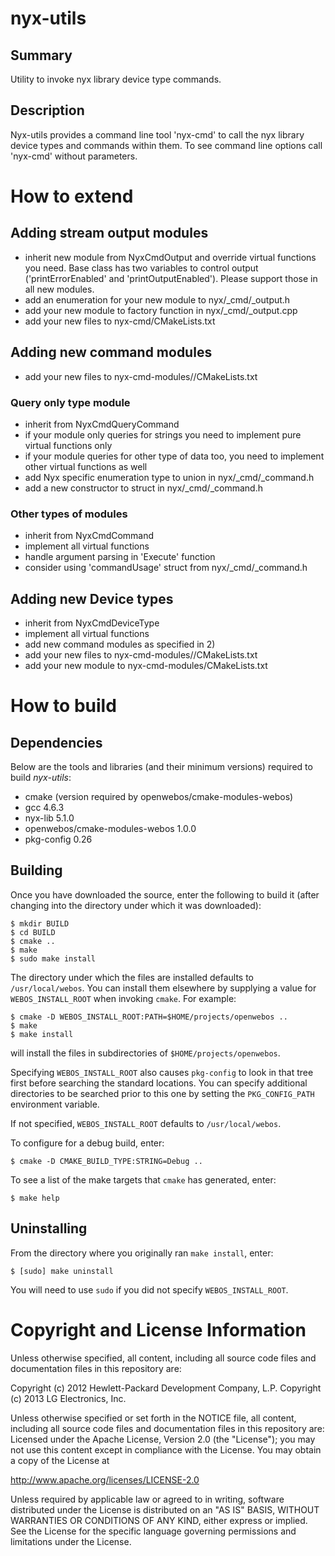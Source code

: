 nyx-utils
========

Summary
-------
Utility to invoke nyx library device type commands.

Description
-----------
Nyx-utils provides a command line tool 'nyx-cmd' to call the nyx library
device types and commands within them.
To see command line options call 'nyx-cmd' without parameters.

How to extend
=============

## Adding stream output modules

- inherit new module from NyxCmdOutput and override virtual functions
  you need. Base class has two variables to control output ('printErrorEnabled'
  and 'printOutputEnabled'). Please support those in all new modules.
- add an enumeration for your new module to nyx/_cmd/_output.h
- add your new module to factory function in nyx/_cmd/_output.cpp
- add your new files to nyx-cmd/CMakeLists.txt

## Adding new command modules

- add your new files to nyx-cmd-modules/<module>/CMakeLists.txt

### Query only type module

- inherit from NyxCmdQueryCommand
- if your module only queries for strings you need to implement pure virtual
  functions only
- if your module queries for other type of data too, you need to implement
  other virtual functions as well
- add Nyx specific enumeration type to union in nyx/_cmd/_command.h
- add a new constructor to struct in nyx/_cmd/_command.h

### Other types of modules

- inherit from NyxCmdCommand
- implement all virtual functions
- handle argument parsing in 'Execute' function
- consider using 'commandUsage' struct from nyx/_cmd/_command.h

## Adding new Device types

- inherit from NyxCmdDeviceType
- implement all virtual functions
- add new command modules as specified in 2)
- add your new files to nyx-cmd-modules/<module>/CMakeLists.txt
- add your new module to nyx-cmd-modules/CMakeLists.txt

How to build
===========

## Dependencies

Below are the tools and libraries (and their minimum versions) required
to build _nyx-utils_:

- cmake (version required by openwebos/cmake-modules-webos)
- gcc 4.6.3
- nyx-lib 5.1.0
- openwebos/cmake-modules-webos 1.0.0
- pkg-config 0.26

## Building

Once you have downloaded the source, enter the following to build it (after
changing into the directory under which it was downloaded):

    $ mkdir BUILD
    $ cd BUILD
    $ cmake ..
    $ make
    $ sudo make install

The directory under which the files are installed defaults to `/usr/local/webos`.
You can install them elsewhere by supplying a value for `WEBOS_INSTALL_ROOT`
when invoking `cmake`. For example:

    $ cmake -D WEBOS_INSTALL_ROOT:PATH=$HOME/projects/openwebos ..
    $ make
    $ make install

will install the files in subdirectories of `$HOME/projects/openwebos`.

Specifying `WEBOS_INSTALL_ROOT` also causes `pkg-config` to look in that tree
first before searching the standard locations. You can specify additional
directories to be searched prior to this one by setting the `PKG_CONFIG_PATH`
environment variable.

If not specified, `WEBOS_INSTALL_ROOT` defaults to `/usr/local/webos`.

To configure for a debug build, enter:

    $ cmake -D CMAKE_BUILD_TYPE:STRING=Debug ..

To see a list of the make targets that `cmake` has generated, enter:

    $ make help

## Uninstalling

From the directory where you originally ran `make install`, enter:

    $ [sudo] make uninstall

You will need to use `sudo` if you did not specify `WEBOS_INSTALL_ROOT`.

# Copyright and License Information

Unless otherwise specified, all content, including all source code files and
documentation files in this repository are:

Copyright (c) 2012 Hewlett-Packard Development Company, L.P.
Copyright (c) 2013 LG Electronics, Inc.

Unless otherwise specified or set forth in the NOTICE file, all content,
including all source code files and documentation files in this repository are:
Licensed under the Apache License, Version 2.0 (the "License");
you may not use this content except in compliance with the License.
You may obtain a copy of the License at

http://www.apache.org/licenses/LICENSE-2.0

Unless required by applicable law or agreed to in writing, software
distributed under the License is distributed on an "AS IS" BASIS,
WITHOUT WARRANTIES OR CONDITIONS OF ANY KIND, either express or implied.
See the License for the specific language governing permissions and
limitations under the License.
